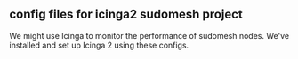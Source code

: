 ## config files for icinga2 sudomesh project

We might use Icinga to monitor the performance of sudomesh nodes.  We've installed and set up Icinga 2 using these configs.

